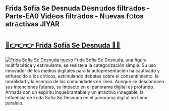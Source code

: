 ## Frida Sofia Se Desnuda D𝚎sn𝚞dos filtr𝚊dos - Parts-EA0 Vid𝚎os filtr𝚊dos - N𝚞evas f𝚘tos atr𝚊ctivas JIYAR

# <h2><a href="http://mb756n.tromn.icu/?c=Frida+Sofia+Se+Desnuda">🔗👉👉👉 Frida Sofia Se Desnuda 🔗🔗</a></h2>

[![Frida Sofia Se Desnuda nuevo](https://i.imgur.com/pEAQMta.gif)](http://mb756n.tromn.icu/?c=Frida+Sofia+Se+Desnuda)
Frida Sofia Se Desnuda, una figura multifacética y estimulante, se resiste a la categorización simple. Su uso innovador de los medios digitales para la autopresentación ha cautivado y enfurecido a los críticos, estimulando debates sobre el consentimiento, la moralidad y la esencia de las comunidades en línea. Aunque se desconocen sus intenciones futuras, su impacto en el panorama digital es profundo. Armada con un espíritu inquebrantable y un atractivo innegable, la influencia de Frida Sofia Se Desnuda en el panorama digital no tiene paralelo.
